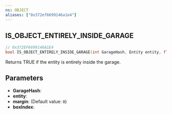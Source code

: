 ```yaml
---
ns: OBJECT
aliases: ["0x372ef6699146a1e4"]
---
```

## IS_OBJECT_ENTIRELY_INSIDE_GARAGE

```c
// 0x372EF6699146A1E4
bool IS_OBJECT_ENTIRELY_INSIDE_GARAGE(int GarageHash, Entity entity, float margin, int boxIndex);
```

Returns TRUE if the entity is entirely inside the garage.


## Parameters
* **GarageHash**: 
* **entity**: 
* **margin**: (Default value: `0`)
* **boxIndex**: 
